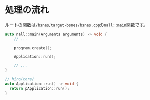 # 処理の流れ

ルートの関数は`/bsnes/target-bsnes/bsnes.cpp`の`nall::main`関数です。

```c++
auto nall::main(Arguments arguments) -> void {
    // ...

    program.create();

    Application::run();

    // ...
}

// hiro/core/
auto Application::run() -> void {
  return pApplication::run();
}
```

